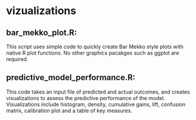 # vizualizations

## bar_mekko_plot.R: 

This script uses simple code to quickly create Bar Mekko style plots with native R plot functions. No other graphics pacakges such as ggplot are required.

## predictive_model_performance.R: 

This code takes an input file of predicted and actual outcomes, and creates visualizations to assess the predictive performance of the model. Visualizations include histogram, density, cumulative gains, lift, confusion matrix, calibration plot and a table of key measures.
